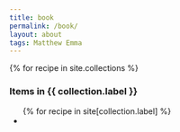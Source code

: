 ```yaml
---
title: book
permalink: /book/
layout: about
tags: Matthew Emma
---
```


<div>
{% for recipe in site.collections %}
  <h3 class="post-meta">
    Items in {{ collection.label }}</h3>
  <ul>
    {% for recipe in site[collection.label] %}
    <li><a href='{{ recipe.url }}">{{recipe.title}}</a></li>
    {% endfor %}
  </ul>
{% endfor %}
</div>
<p>This is just to prove that the book site is working and that the issues was the for loop</p>
